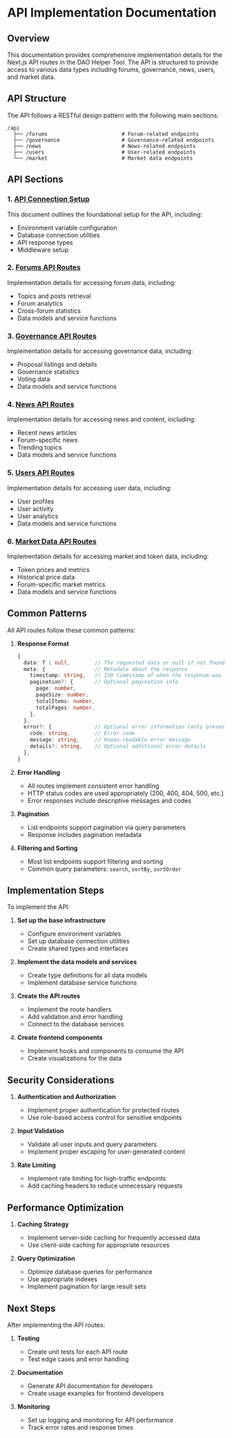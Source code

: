 # API Implementation Documentation

## Overview

This documentation provides comprehensive implementation details for the Next.js API routes in the DAO Helper Tool. The API is structured to provide access to various data types including forums, governance, news, users, and market data.

## API Structure

The API follows a RESTful design pattern with the following main sections:

```
/api
  ├── /forums                        # Forum-related endpoints
  ├── /governance                    # Governance-related endpoints
  ├── /news                          # News-related endpoints
  ├── /users                         # User-related endpoints
  └── /market                        # Market data endpoints
```

## API Sections

### 1. [API Connection Setup](./api-connection-setup.md)

This document outlines the foundational setup for the API, including:
- Environment variable configuration
- Database connection utilities
- API response types
- Middleware setup

### 2. [Forums API Routes](./forums-api-routes.md)

Implementation details for accessing forum data, including:
- Topics and posts retrieval
- Forum analytics
- Cross-forum statistics
- Data models and service functions

### 3. [Governance API Routes](./governance-api-routes.md)

Implementation details for accessing governance data, including:
- Proposal listings and details
- Governance statistics
- Voting data
- Data models and service functions

### 4. [News API Routes](./news-api-routes.md)

Implementation details for accessing news and content, including:
- Recent news articles
- Forum-specific news
- Trending topics
- Data models and service functions

### 5. [Users API Routes](./users-api-routes.md)

Implementation details for accessing user data, including:
- User profiles
- User activity
- User analytics
- Data models and service functions

### 6. [Market Data API Routes](./market-data-api-routes.md)

Implementation details for accessing market and token data, including:
- Token prices and metrics
- Historical price data
- Forum-specific market metrics
- Data models and service functions

## Common Patterns

All API routes follow these common patterns:

1. **Response Format**
   ```typescript
   {
     data: T | null,        // The requested data or null if not found/error
     meta: {                // Metadata about the response
       timestamp: string,   // ISO timestamp of when the response was generated
       pagination?: {       // Optional pagination info
         page: number,
         pageSize: number,
         totalItems: number,
         totalPages: number,
       },
     },
     error?: {              // Optional error information (only present on error)
       code: string,        // Error code
       message: string,     // Human-readable error message
       details?: string,    // Optional additional error details
     },
   }
   ```

2. **Error Handling**
   - All routes implement consistent error handling
   - HTTP status codes are used appropriately (200, 400, 404, 500, etc.)
   - Error responses include descriptive messages and codes

3. **Pagination**
   - List endpoints support pagination via query parameters
   - Response includes pagination metadata

4. **Filtering and Sorting**
   - Most list endpoints support filtering and sorting
   - Common query parameters: `search`, `sortBy`, `sortOrder`

## Implementation Steps

To implement the API:

1. **Set up the base infrastructure**
   - Configure environment variables
   - Set up database connection utilities
   - Create shared types and interfaces

2. **Implement the data models and services**
   - Create type definitions for all data models
   - Implement database service functions

3. **Create the API routes**
   - Implement the route handlers
   - Add validation and error handling
   - Connect to the database services

4. **Create frontend components**
   - Implement hooks and components to consume the API
   - Create visualizations for the data

## Security Considerations

1. **Authentication and Authorization**
   - Implement proper authentication for protected routes
   - Use role-based access control for sensitive endpoints

2. **Input Validation**
   - Validate all user inputs and query parameters
   - Implement proper escaping for user-generated content

3. **Rate Limiting**
   - Implement rate limiting for high-traffic endpoints
   - Add caching headers to reduce unnecessary requests

## Performance Optimization

1. **Caching Strategy**
   - Implement server-side caching for frequently accessed data
   - Use client-side caching for appropriate resources

2. **Query Optimization**
   - Optimize database queries for performance
   - Use appropriate indexes
   - Implement pagination for large result sets

## Next Steps

After implementing the API routes:

1. **Testing**
   - Create unit tests for each API route
   - Test edge cases and error handling

2. **Documentation**
   - Generate API documentation for developers
   - Create usage examples for frontend developers

3. **Monitoring**
   - Set up logging and monitoring for API performance
   - Track error rates and response times
